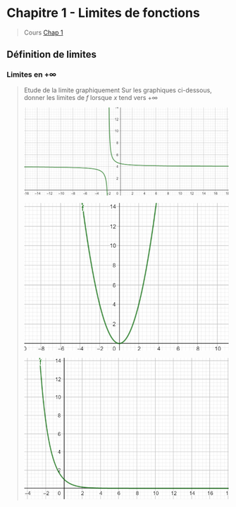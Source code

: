 # Chapitre 1 - Limites de fonctions 

> Cours 
> [Chap 1](./cours/Cours-Chap1.pdf)

## Définition de limites 
### Limites en $+\infty$

>Etude de la limite graphiquement 
>Sur les graphiques ci-dessous, donner les limites de $f$ lorsque $x$ tend vers $+\infty$ 
>
>![courbe1](./images/infini1.png)
>
>![courbe2](./images/infini2.png)
>
>![courbe3](./images/infini3.png)
>
